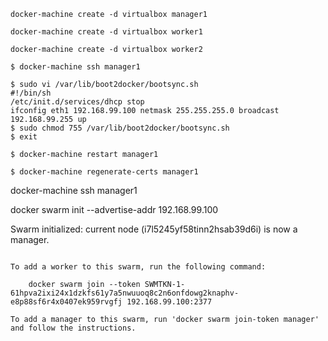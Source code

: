 ```
docker-machine create -d virtualbox manager1
```

 

```
docker-machine create -d virtualbox worker1
```

```
docker-machine create -d virtualbox worker2
```

```
$ docker-machine ssh manager1
```

```
$ sudo vi /var/lib/boot2docker/bootsync.sh
#!/bin/sh
/etc/init.d/services/dhcp stop
ifconfig eth1 192.168.99.100 netmask 255.255.255.0 broadcast 192.168.99.255 up
$ sudo chmod 755 /var/lib/boot2docker/bootsync.sh
$ exit
```

```
$ docker-machine restart manager1
```

```
$ docker-machine regenerate-certs manager1
```



 docker-machine ssh manager1

 docker swarm init --advertise-addr 192.168.99.100

 Swarm initialized: current node \(i7l5245yf58tinn2hsab39d6i\) is now a manager.

```

To add a worker to this swarm, run the following command:

    docker swarm join --token SWMTKN-1-61hpva2ixi24x1dzkfs61y7a5nwuuoq8c2n6onfdowg2knaphv-e8p88sf6r4x0407ek959rvgfj 192.168.99.100:2377

To add a manager to this swarm, run 'docker swarm join-token manager' and follow the instructions.
```

 



